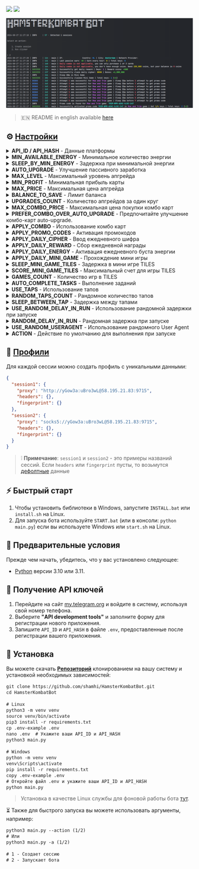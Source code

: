 [<img src="https://img.shields.io/badge/Telegram-%40Me-orange">](https://t.me/sho6ot)
[<img src="https://img.shields.io/badge/python-3.10%20%7C%203.11-blue">](https://www.python.org/downloads/)


![demo](.github/images/demo.png)


> 🇪🇳 README in english available [here](README-EN.md)


## ⚙ [Настройки](.env-example)
<details>
  <summary><b>API_ID / API_HASH</b> - Данные платформы</summary>
  <p>Эти значения необходимы для авторизации и работы с Telegram API. Без них бот не сможет подключиться к вашему аккаунту.</p>
  <ul>
    <li><strong>Пример:</strong></li>
    <code>API_ID=2182472</code>
    <br>
    <code>API_HASH=b592f0d605a1b67c20e8d1c7582f20</code>
  </ul>
</details>

<details>
  <summary><b>MIN_AVAILABLE_ENERGY</b> - Минимальное количество энергии</summary>
  <p>Эта настройка определяет минимальный уровень энергии, при котором бот будет уходить в сон, чтобы повторить человеческую активность.</p>
  <ul>
    <li><strong>Пример:</strong> <code>200</code></li>
    <li><strong>Дефолт:</strong> <code>200</code></li>
  </ul>
</details>

<details>
  <summary><b>SLEEP_BY_MIN_ENERGY</b> - Задержка при минимальной энергии</summary>
  <p>Устанавливает паузу в работе бота, если энергия опускается ниже установленного минимума. Это повторить человеческую активность.</p>
  <ul>
    <li><strong>Пример:</strong> <code>[1800,3600]</code></li>
    <li><strong>Дефолт:</strong> <code>[1800,3600]</code></li>
  </ul>
</details>

<details>
  <summary><b>AUTO_UPGRADE</b> - Улучшение пассивного заработка</summary>
  <p>Этот параметр определяет, будет ли бот автоматически прокачивать ваши карты для повышения пассивного дохода.</p>
  <ul>
    <li><strong>Пример:</strong> <code>True / False</code></li>
    <li><strong>Дефолт:</strong> <code>False</code></li>
  </ul>
</details>

<details>
  <summary><b>MAX_LEVEL</b> - Максимальный уровень апгрейда</summary>
  <p>Определяет максимальный уровень, до которого бот будет прокачивать ваши карты.</p>
  <ul>
    <li><strong>Пример:</strong> <code>20</code></li>
    <li><strong>Дефолт:</strong> <code>20</code></li>
  </ul>
</details>

<details>
  <summary><b>MIN_PROFIT</b> - Минимальная прибыль карты</summary>
  <p>Определяет минимальную прибыль карты, которую прокачает бот.</p>
  <ul>
    <li><strong>Пример:</strong> <code>1000</code></li>
    <li><strong>Дефолт:</strong> <code>1000</code></li>
  </ul>
</details>

<details>
  <summary><b>MAX_PRICE</b> - Максимальная цена апгрейда</summary>
  <p>Устанавливает лимит на сумму, которую бот может потратить на одно улучшение карты.</p>
  <ul>
    <li><strong>Пример:</strong> <code>50000000</code></li>
    <li><strong>Дефолт:</strong> <code>50000000</code></li>
  </ul>
</details>

<details>
  <summary><b>BALANCE_TO_SAVE</b> - Лимит баланса</summary>
  <p>Этот параметр определяет минимальный остаток на балансе, который бот гарантировано сохранит, не тратя его на улучшения или покупки.</p>
  <ul>
    <li><strong>Пример:</strong> <code>1000000</code></li>
    <li><strong>Дефолт:</strong> <code>1000000</code></li>
  </ul>
</details>

<details>
  <summary><b>UPGRADES_COUNT</b> - Количество апгрейдов за один круг</summary>
  <p>Задает, сколько карт бот будет прокачивать за один цикл работы, чтобы каждый раз выбирать самую выгодную карту из всех.</p>
  <ul>
    <li><strong>Пример:</strong> <code>10</code></li>
    <li><strong>Дефолт:</strong> <code>10</code></li>
  </ul>
</details>

<details>
  <summary><b>MAX_COMBO_PRICE</b> - Максимальная цена покупки комбо карт</summary>
  <p>Определяет максимальную сумму, которую бот может потратить на покупку комбо-карт при достаточном балансе.</p>
  <ul>
    <li><strong>Пример:</strong> <code>10000000</code></li>
    <li><strong>Дефолт:</strong> <code>10000000</code></li>
  </ul>
</details>

<details>
  <summary><b>PREFER_COMBO_OVER_AUTO_UPGRADE</b> - Предпочитайте улучшение комбо-карт auto-upgrade.</summary>
  <p>Эта опция установит AUTO_UPGRADE на значение False, если у вас недостаточно монет для улучшения комбо-карт с целью экономии монет.</p>
  <ul>
    <li><strong>Пример:</strong> <code>True / False</code></li>
    <li><strong>Дефолт:</strong> <code>True</code></li>
  </ul>
</details>

<details>
  <summary><b>APPLY_COMBO</b> - Использование комбо карт</summary>
  <p>Настройка позволяет боту активировать комбо-карты для получения бонусов.</p>
  <ul>
    <li><strong>Пример:</strong> <code>True / False</code></li>
    <li><strong>Дефолт:</strong> <code>True</code></li>
  </ul>
</details>

<details>
  <summary><b>APPLY_PROMO_CODES</b> - Активация промокодов</summary>
  <p>Позволяет боту автоматически вводить и активировать промокоды на игры в разделе Playground для получения ключей.</p>
  <ul>
    <li><strong>Пример:</strong> <code>True / False</code></li>
    <li><strong>Дефолт:</strong> <code>True</code></li>
  </ul>
</details>

<details>
  <summary><b>APPLY_DAILY_CIPHER</b> - Ввод ежедневного шифра</summary>
  <p>Включает возможность автоматического ввода ежедневного шифра азбуки морзе для получения бонусов.</p>
  <ul>
    <li><strong>Пример:</strong> <code>True / False</code></li>
    <li><strong>Дефолт:</strong> <code>True</code></li>
  </ul>
</details>

<details>
  <summary><b>APPLY_DAILY_REWARD</b> - Сбор ежедневной награды</summary>
  <p>Бот будет автоматически собирать ежедневные награды, если этот параметр активен.</p>
  <ul>
    <li><strong>Пример:</strong> <code>True / False</code></li>
    <li><strong>Дефолт:</strong> <code>True</code></li>
  </ul>
</details>

<details>
  <summary><b>APPLY_DAILY_ENERGY</b> - Активация ежедневного буста энергии</summary>
  <p>Позволяет боту активировать ежедневный буст энергии для ее восполнения.</p>
  <ul>
    <li><strong>Пример:</strong> <code>True / False</code></li>
    <li><strong>Дефолт:</strong> <code>True</code></li>
  </ul>
</details>

<details>
  <summary><b>APPLY_DAILY_MINI_GAME</b> - Прохождение мини игры</summary>
  <p>Настройка, позволяющая автоматически проходить ежедневные мини-игры для получения ключей.</p>
  <ul>
    <li><strong>Пример:</strong> <code>True / False</code></li>
    <li><strong>Дефолт:</strong> <code>True</code></li>
  </ul>
</details>

<details>
  <summary><b>SLEEP_MINI_GAME_TILES</b> - Задержка в мини игре TILES</summary>
  <p>Опция для установления рандомной задержки от начала игры до ее конца.</p>
  <ul>
    <li><strong>Пример:</strong> <code>[600,900]</code></li>
    <li><strong>Дефолт:</strong> <code>[600,900]</code></li>
  </ul>
</details>

<details>
  <summary><b>SCORE_MINI_GAME_TILES</b> - Максимальный счет для игры TILES</summary>
  <p>Устанавливает рандомный счет, который будет достигнут в игре.</p>
  <ul>
    <li><strong>Пример:</strong> <code>[300,500]</code></li>
    <li><strong>Дефолт:</strong> <code>[300,500]</code></li>
  </ul>
</details>

<details>
  <summary><b>GAMES_COUNT</b> - Количество игр в TILES</summary>
  <p>Определяет рандомное количество игр, которые сыграет бот в одном цикле.</p>
  <ul>
    <li><strong>Пример:</strong> <code>[1,10]</code></li>
    <li><strong>Дефолт:</strong> <code>[1,10]</code></li>
  </ul>
</details>

<details>
  <summary><b>AUTO_COMPLETE_TASKS</b> - Выполнение заданий</summary>
  <p>Эта функция позволяет боту автоматически выполнять задачи, если они доступны.</p>
  <ul>
    <li><strong>Пример:</strong> <code>True / False</code></li>
    <li><strong>Дефолт:</strong> <code>True</code></li>
  </ul>
</details>

<details>
  <summary><b>USE_TAPS</b> - Использование тапов</summary>
  <p>Определяет, будет ли бот использовать тапы (клики).</p>
  <ul>
    <li><strong>Пример:</strong> <code>True / False</code></li>
        <li><strong>Дефолт:</strong> <code>True</code></li>
  </ul>
</details>

<details>
  <summary><b>RANDOM_TAPS_COUNT</b> - Рандомное количество тапов</summary>
  <p>Этот параметр определяет диапазон случайного количества тапов (кликов), которые бот может тапнуть за один раз.</p>
  <ul>
    <li><strong>Пример:</strong> <code>[10,50]</code></li>
    <li><strong>Дефолт:</strong> <code>[10,50]</code></li>
  </ul>
</details>

<details>
  <summary><b>SLEEP_BETWEEN_TAP</b> - Задержка между тапами</summary>
  <p>Устанавливает интервал времени между тапами (кликами). Это предотвращает слишком частое нажатие.</p>
  <ul>
    <li><strong>Пример:</strong> <code>[10,25]</code></li>
    <li><strong>Дефолт:</strong> <code>[10,25]</code></li>
  </ul>
</details>

<details>
  <summary><b>USE_RANDOM_DELAY_IN_RUN</b> - Использование рандомной задержки при запуске</summary>
  <p>Эта настройка позволяет использовать случайные задержки для каждого аккаунта перед началом бота, что помогает запустить каждый аккаунт по отдельности, а не одновременно.</p>
  <ul>
    <li><strong>Пример:</strong> <code>True / False</code></li>
    <li><strong>Дефолт:</strong> <code>False</code></li>
  </ul>
</details>

<details>
  <summary><b>RANDOM_DELAY_IN_RUN</b> - Рандомная задержка при запуске</summary>
  <p>Определяет диапазон случайной задержки, которая применяется для каждого аккаунта перед началом бота. Это помогает запустить каждый аккаунт по отдельности, а не одновременно.</p>
  <ul>
    <li><strong>Пример:</strong> <code>[0,15]</code></li>
    <li><strong>Дефолт:</strong> <code>[0,15]</code></li>
  </ul>
</details>

<details>
  <summary><b>USE_RANDOM_USERAGENT</b> - Использование рандомного User Agent</summary>
  <p>При активации этого параметра бот будет использовать случайные User-Agent для каждого аккаунта и сохранит их в `profiles.json` для дальнейшего использования, чтобы повысить уровень анонимности и защиты от блокировок.</p>
  <ul>
    <li><strong>Пример:</strong> <code>True / False</code></li>
    <li><strong>Дефолт:</strong> <code>False</code></li>
  </ul>
</details>

<details>
  <summary><b>ACTION</b> - Действие по умолчанию для выполнения при запуске</summary>
  <p>'0' для запроса действия от пользователя каждый раз<br/>'1' для создания сеанса<br/>'2' для запуска кликера</p>
  <ul>
    <li><strong>Пример:</strong> <code>0 / 1 / 2</code></li>
    <li><strong>Дефолт:</strong> <code>0</code></li>
  </ul>
</details>





## 📕 [Профили](profiles.json)
Для каждой сессии можно создать профиль с уникальными данными:
```json
{
  "session1": {
    "proxy": "http://yGow3a:uBro3wL@58.195.21.83:9715",
    "headers": {},
    "fingerprint": {}
  },
  "session2": {
    "proxy": "socks5://yGow3a:uBro3wL@58.195.21.83:9715",
    "headers": {},
    "fingerprint": {}
  }
}
```
> ❕ **Примечание**:  `session1` и `session2` - это примеры названий сессий. 
> Если `headers` или `fingerprint` пусты, то возьмутся [дефолтные](bot/utils/default.py) данные


## ⚡ Быстрый старт
1. Чтобы установить библиотеки в Windows, запустите `INSTALL.bat` или `install.sh` на Linux.
2. Для запуска бота используйте `START.bat` (или в консоли: `python main.py`) если вы используете Windows или `start.sh` на Linux.


## 📌 Предварительные условия
Прежде чем начать, убедитесь, что у вас установлено следующее:
- [Python](https://www.python.org/downloads/) версии 3.10 или 3.11.


## 📃 Получение API ключей
1. Перейдите на сайт [my.telegram.org](https://my.telegram.org) и войдите в систему, используя свой номер телефона.
2. Выберите **"API development tools"** и заполните форму для регистрации нового приложения.
3. Запишите `API_ID` и `API_HASH` в файле `.env`, предоставленные после регистрации вашего приложения.


## 🧱 Установка
Вы можете скачать [**Репозиторий**](https://github.com/shamhi/HamsterKombatBot) клонированием на вашу систему и установкой необходимых зависимостей:
```shell
git clone https://github.com/shamhi/HamsterKombatBot.git 
cd HamsterKombatBot

# Linux
python3 -m venv venv
source venv/bin/activate
pip3 install -r requirements.txt
cp .env-example .env
nano .env  # Укажите ваши API_ID и API_HASH
python3 main.py

# Windows
python -m venv venv
venv\Scripts\activate
pip install -r requirements.txt
copy .env-example .env
# Откройте файл .env и укажите ваши API_ID и API_HASH
python main.py
```
> Установка в качестве Linux службы для фоновой работы бота [тут](docs/LINUX-SERVIS-INSTALL.md).


⏳ Также для быстрого запуска вы можете использовать аргументы, например:
```shell
python3 main.py --action (1/2)
# Или
python3 main.py -a (1/2)

# 1 - Создает сессию
# 2 - Запускает бота
```
